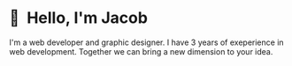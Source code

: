 👋 &nbsp;Hello, I'm Jacob
======
I'm a web developer and graphic designer. I have 3 years of exeperience in web development. Together we can bring a new dimension to your idea.
